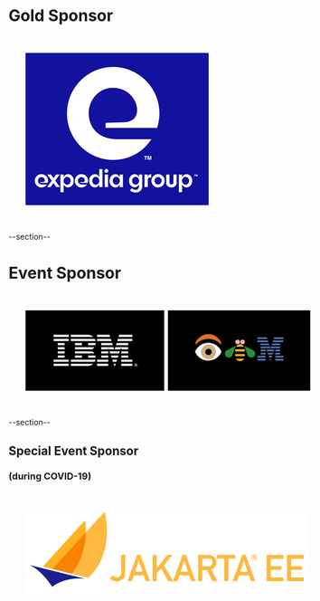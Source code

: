 <!-- Gold Level Sponsors

	 Leave Expedia in until 2020-06-25 
-->

# Gold Sponsor

<img src="images/expedia.png" style="border:none; box-shadow:none; margin: 30px; background:white;"/>

--section--

# Event Sponsor

<img src="images/ibm.jpg" style="border:none; box-shadow:none; margin: 30px; background:white;"/>

--section--

## Special Event Sponsor 
### (during COVID-19)

<img src="images/jakarta_ee.png" style="border:none; box-shadow:none; margin: 30px; background:white;"/>

